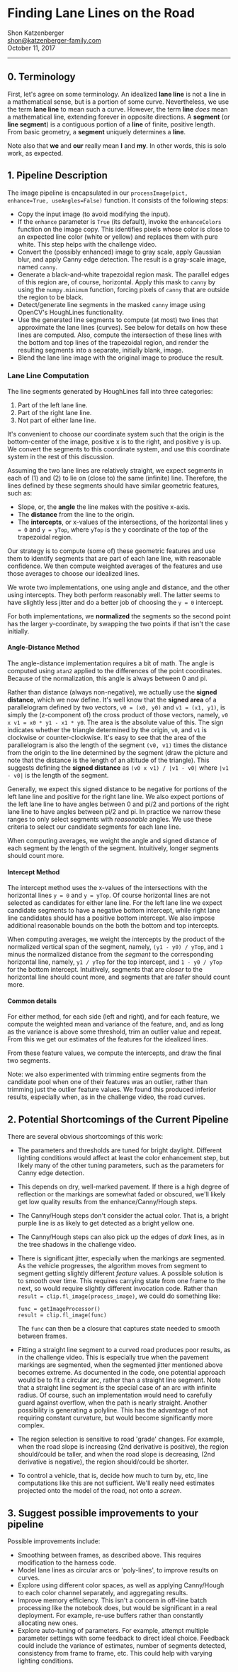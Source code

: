 # **Finding Lane Lines on the Road** 

Shon Katzenberger  
shon@katzenberger-family.com  
October 11, 2017

---

## 0. Terminology ##

First, let's agree on some terminology. An idealized **lane line** is not a line in a mathematical sense, but
is a portion of some curve. Nevertheless, we use the term **lane line** to mean such a curve.
However, the term **line** *does* mean a mathematical line, extending forever in opposite directions.
A **segment** (or **line segment**) is a contiguous portion of a **line** of finite, positive length.
From basic geometry, a **segment** uniquely determines a **line**.

Note also that **we** and **our** really mean **I** and **my**. In other words, this is solo work, as expected.

## 1. Pipeline Description

The image pipeline is encapsulated in our `processImage(pict, enhance=True, useAngles=False)` function.
It consists of the following steps:
* Copy the input image (to avoid modifying the input).
* If the `enhance` parameter is `True` (its default), invoke the `enhanceColors` function on the image copy.
This identifies pixels whose color is close to an expected line color (white or yellow) and replaces them with pure white.
This step helps with the challenge video.
* Convert the (possibly enhanced) image to gray scale, apply Gaussian blur, and apply Canny edge detection. The result is
a gray-scale image, named `canny`.
* Generate a black-and-white trapezoidal region mask. The parallel edges of this region are, of course, horizontal.
Apply this mask to `canny` by using the `numpy.minimum` function, forcing pixels of `canny` that are outside the region
to be black.
* Detect/generate line segments in the masked `canny` image using OpenCV's HoughLines functionality.
* Use the generated line segments to compute (at most) two lines that approximate the lane lines (curves).
See below for details on how these lines are computed. Also, compute the intersection of these lines with
the bottom and top lines of the trapezoidal region, and render the resulting segments into a separate,
initially blank, image.
* Blend the lane line image with the original image to produce the result.

### Lane Line Computation

The line segments generated by HoughLines fall into three categories:
1. Part of the left lane line.
2. Part of the right lane line.
3. Not part of either lane line.

It's convenient to choose our coordinate system such that the origin is the bottom-center of the image, positive x
is to the right, and positive y is up. We convert the segments to this coordinate system, and use
this coordinate system in the rest of this discussion.

Assuming the two lane lines are relatively straight, we expect segments in each of (1) and (2) to
lie on (close to) the same (infinite) line. Therefore, the lines defined by these segments should have
similar geometric features, such as:
* Slope, or, the **angle** the line makes with the positive x-axis.
* The **distance** from the line to the origin.
* The **intercepts**, or x-values of the intersections, of the horizontal lines `y = 0` and `y = yTop`, where
`yTop` is the y coordinate of the top of the trapezoidal region.

Our strategy is to compute (some of) these geometric features and use them to identify segments that are
part of each lane line, with reasonable confidence. We then compute weighted averages of the features
and use those averages to choose our idealized lines.

We wrote two implementations, one using angle and distance, and the other using intercepts.
They both perform reasonably well. The latter seems to have slightly less jitter and do a better job of
choosing the `y = 0` intercept.

For both implementations, we **normalized** the segments so the second point has the larger y-coordinate,
by swapping the two points if that isn't the case initially.

#### Angle-Distance Method

The angle-distance implementation requires a bit of math. The angle is computed using `atan2` applied to
the differences of the point coordinates. Because of the normalization, this angle is always between
0 and pi.

Rather than distance (always non-negative), we actually use the **signed distance**, which we now define.
It's well know that the **signed area** of a parallelogram defined by two vectors,
`v0 = (x0, y0)` and `v1 = (x1, y1)`, is simply the (z-component of) the cross product of those vectors,
namely, `v0 x v1 = x0 * y1 - x1 * y0`. The area is the absolute value of this. The sign indicates whether the triangle
determined by the origin, `v0`, and `v1` is clockwise or counter-clockwise. It's easy to see that the area
of the parallelogram is also the length of the segment `(v0, v1)` times the distance from the origin to the
line determined by the segment (draw the picture and note that the distance is the length of an altitude of
the triangle). This suggests defining the **signed distance** as `(v0 x v1) / |v1 - v0|` where `|v1 - v0|`
is the length of the segment.

Generally, we expect this signed distance to be negative for portions of the left lane line and positive
for the right lane line. We also expect portions of the left lane line to have angles between 0 and pi/2
and portions of the right lane line to have angles between pi/2 and pi. In practice we narrow these ranges
to only select segments with *reasonable* angles. We use these criteria to select our candidate segments
for each lane line.

When computing averages, we weight the angle and signed distance of each segment by the length of the segment.
Intuitively, longer segments should count more.

#### Intercept Method

The intercept method uses the x-values of the intersections with the horizontal lines `y = 0` and `y = yTop`.
Of course horizontal lines are not selected as candidates for either lane line. For the left lane line we expect
candidate segments to have a negative bottom intercept, while right lane line candidates should has a positive
bottom intercept. We also impose additional reasonable bounds on the both the bottom and top intercepts.

When computing averages, we weight the intercepts by the product of the normalized vertical span of the
segment, namely, `(y1 - y0) / yTop`, and `1` minus the normalized distance from the *segment* to the
corresponding horizontal line, namely, `y1 / yTop` for the top intercept, and `1 - y0 / yTop` for
the bottom intercept. Intuitively, segments that are *closer* to the horizontal line should count more,
and segments that are *taller* should count more.

#### Common details

For either method, for each side (left and right), and for each feature, we compute the weighted mean and variance
of the feature, and, and as long as the variance is above some threshold, trim an outlier value and repeat.
From this we get our estimates of the features for the idealized lines.

From these feature values, we compute the intercepts, and draw the final two segments.

Note: we also experimented with trimming entire segments from the candidate pool when one of their features
was an outlier, rather than trimming just the outlier feature values. We found this produced inferior results,
especially when, as in the challenge video, the road curves.

## 2. Potential Shortcomings of the Current Pipeline

There are several obvious shortcomings of this work:
* The parameters and thresholds are tuned for bright daylight. Different lighting conditions would
affect at least the color enhancement step, but likely many of the other tuning parameters, such as
the parameters for Canny edge detection.
* This depends on dry, well-marked pavement. If there is a high degree of reflection or the markings
are somewhat faded or obscured, we'll likely get low quality results from the enhance/Canny/Hough steps.
* The Canny/Hough steps don't consider the actual color. That is, a bright purple line is as likely to get
detected as a bright yellow one.
* The Canny/Hough steps can also pick up the edges of *dark* lines, as in the tree shadows in the challenge video.
* There is significant jitter, especially when the markings are segmented. As the vehicle progresses, the algorithm
moves from segment to segment getting slightly different *feature* values. A possible solution is to
smooth over time. This requires carrying state from one frame to the next, so would require slightly
different invocation code. Rather than `result = clip.fl_image(process_image)`, we could do something like:

    ```
    func = getImageProcessor()
    result = clip.fl_image(func)
    ```

    The `func` can then be a closure that captures state needed to smooth between frames.

* Fitting a straight line segment to a curved road produces poor results, as in the challenge video.
This is especially true when the pavement markings are segmented, when the segmented jitter mentioned
above becomes extreme. As documented in the code, one potential approach would be to fit a circular arc,
rather than a straight line segment. Note that a straight line segment is the special case of an arc
with infinite radius. Of course, such an implementation would need to carefully guard against overflow,
when the path is nearly straight. Another possibility is generating a polyline. This has the advantage
of not requiring constant curvature, but would become significantly more complex.
* The region selection is sensitive to road 'grade' changes. For example, when the road slope is
increasing (2nd derivative is positive), the region should/could be taller, and when the road slope is
decreasing, (2nd derivative is negative), the region should/could be shorter.
* To control a vehicle, that is, decide how much to turn by, etc, line computations like this are
not sufficient. We'll really need estimates projected onto the model of the road, not onto a *screen*.

## 3. Suggest possible improvements to your pipeline

Possible improvements include:
* Smoothing between frames, as described above. This requires modification to the harness code.
* Model lane lines as circular arcs or 'poly-lines', to improve results on curves.
* Explore using different color spaces, as well as applying Canny/Hough to each color channel separately,
and aggregating results.
* Improve memory efficiency. This isn't a concern in off-line batch processing like the notebook does,
but would be significant in a real deployment. For example, re-use buffers rather than constantly allocating
new ones.
* Explore auto-tuning of parameters. For example, attempt multiple parameter settings with some feedback to
direct ideal choice. Feedback could include the variance of estimates, number of segments detected, consistency
from frame to frame, etc. This could help with varying lighting conditions.
